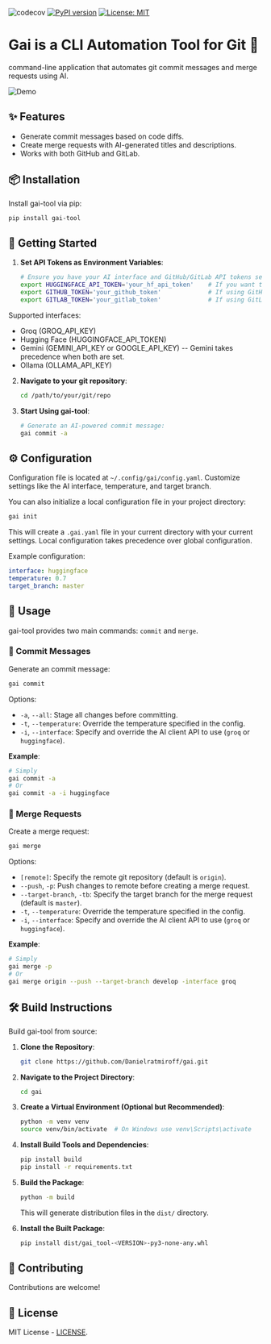 ![codecov](https://codecov.io/gh/Danielratmiroff/gai/branch/master/graph/badge.svg)
[![PyPI version](https://badge.fury.io/py/gai-tool.svg)](https://badge.fury.io/py/gai-tool)
[![License: MIT](https://img.shields.io/badge/License-MIT-yellow.svg)](https://opensource.org/licenses/MIT)

# Gai is a CLI Automation Tool for Git 🚀

command-line application that automates git commit messages and merge requests using AI.

![Demo](resources/video_demo.gif)

## ✨ Features

- Generate commit messages based on code diffs.
- Create merge requests with AI-generated titles and descriptions.
- Works with both GitHub and GitLab.

## 📦 Installation

Install gai-tool via pip:

```bash
pip install gai-tool
```

## 🚀 Getting Started

1. **Set API Tokens as Environment Variables**:

   ```bash
   # Ensure you have your AI interface and GitHub/GitLab API tokens set:
   export HUGGINGFACE_API_TOKEN='your_hf_api_token'    # If you want to use Hugging Face's API
   export GITHUB_TOKEN='your_github_token'             # If using GitHub
   export GITLAB_TOKEN='your_gitlab_token'             # If using GitLab
   ```

Supported interfaces:

- Groq (GROQ_API_KEY)
- Hugging Face (HUGGINGFACE_API_TOKEN)
- Gemini (GEMINI_API_KEY or GOOGLE_API_KEY) -- Gemini takes precedence when both are set.
- Ollama (OLLAMA_API_KEY)

2. **Navigate to your git repository**:

   ```bash
   cd /path/to/your/git/repo
   ```

3. **Start Using gai-tool**:

   ```bash
   # Generate an AI-powered commit message:
   gai commit -a
   ```

## ⚙️ Configuration

Configuration file is located at `~/.config/gai/config.yaml`. Customize settings like the AI interface, temperature, and target branch.

You can also initialize a local configuration file in your project directory:

```bash
gai init
```

This will create a `.gai.yaml` file in your current directory with your current settings. Local configuration takes precedence over global configuration.

Example configuration:

```yaml
interface: huggingface
temperature: 0.7
target_branch: master
```

## 📖 Usage

gai-tool provides two main commands: `commit` and `merge`.

### 📝 Commit Messages

Generate an commit message:

```bash
gai commit
```

Options:

- `-a`, `--all`: Stage all changes before committing.
- `-t`, `--temperature`: Override the temperature specified in the config.
- `-i`, `--interface`: Specify and override the AI client API to use (`groq` or `huggingface`).

**Example**:

```bash
# Simply
gai commit -a
# Or
gai commit -a -i huggingface
```

### 🔀 Merge Requests

Create a merge request:

```bash
gai merge
```

Options:

- `[remote]`: Specify the remote git repository (default is `origin`).
- `--push`, `-p`: Push changes to remote before creating a merge request.
- `--target-branch`, `-tb`: Specify the target branch for the merge request (default is `master`).
- `-t`, `--temperature`: Override the temperature specified in the config.
- `-i`, `--interface`: Specify and override the AI client API to use (`groq` or `huggingface`).

**Example**:

```bash
# Simply
gai merge -p
# Or
gai merge origin --push --target-branch develop -interface groq
```

## 🛠 Build Instructions

Build gai-tool from source:

1. **Clone the Repository**:

   ```bash
   git clone https://github.com/Danielratmiroff/gai.git
   ```

2. **Navigate to the Project Directory**:

   ```bash
   cd gai
   ```

3. **Create a Virtual Environment (Optional but Recommended)**:

   ```bash
   python -m venv venv
   source venv/bin/activate  # On Windows use venv\Scripts\activate
   ```

4. **Install Build Tools and Dependencies**:

   ```bash
   pip install build
   pip install -r requirements.txt
   ```

5. **Build the Package**:

   ```bash
   python -m build
   ```

   This will generate distribution files in the `dist/` directory.

6. **Install the Built Package**:

   ```bash
   pip install dist/gai_tool-<VERSION>-py3-none-any.whl
   ```

## 🤝 Contributing

Contributions are welcome!

## 📄 License

MIT License - [LICENSE](LICENSE).

